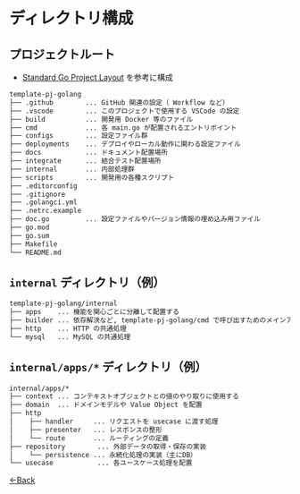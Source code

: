 # ディレクトリ構成

## プロジェクトルート

- [Standard Go Project Layout](https://github.com/golang-standards/project-layout) を参考に構成

```bash
template-pj-golang
├── .github        ... GitHub 関連の設定（ Workflow など）
├── .vscode        ... このプロジェクトで使用する VSCode の設定
├── build          ... 開発用 Docker 等のファイル
├── cmd            ... 各 main.go が配置されるエントリポイント
├── configs        ... 設定ファイル群
├── deployments    ... デプロイやローカル動作に関わる設定ファイル
├── docs           ... ドキュメント配置場所
├── integrate      ... 結合テスト配置場所
├── internal       ... 内部処理群
├── scripts        ... 開発用の各種スクリプト
├── .editorconfig
├── .gitignore
├── .golangci.yml
├── .netrc.example
├── doc.go         ... 設定ファイルやバージョン情報の埋め込み用ファイル
├── go.mod
├── go.sum
├── Makefile
└── README.md
```

## `internal` ディレクトリ（例）

```bash
template-pj-golang/internal
├── apps    ... 機能を関心ごとに分離して配置する
├── builder ... 依存解決など, template-pj-golang/cmd で呼び出すためのメインアプリを構築する
├── http    ... HTTP の共通処理
└── mysql   ... MySQL の共通処理
```

## `internal/apps/*` ディレクトリ（例）

```bash
internal/apps/*
├── context ... コンテキストオブジェクトとの値のやり取りに使用する
├── domain  ... ドメインモデルや Value Object を配置
├── http
│    ├── handler     ... リクエストを usecase に渡す処理
│    ├── presenter   ... レスポンスの整形
│    └── route       ... ルーティングの定義
├── repository        ... 外部データの取得・保存の実装
│    └── persistence ... 永続化処理の実装（主にDB）
└── usecase           ... 各ユースケース処理を配置
```

[←Back](../README.md)
